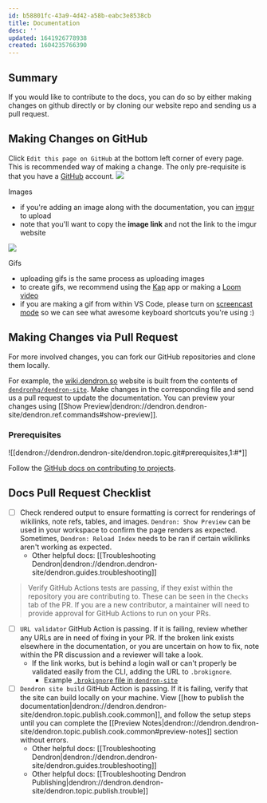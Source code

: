 ```yaml
---
id: b58801fc-43a9-4d42-a58b-eabc3e8538cb
title: Documentation
desc: ''
updated: 1641926778938
created: 1604235766390
---
```


## Summary

If you would like to contribute to the docs, you can do so by either making changes on github directly or by cloning our website repo and sending us a pull request.

## Making Changes on GitHub

Click `Edit this page on GitHub` at the bottom left corner of every page. This is recommended way of making a change. The only pre-requisite is that you have a [GitHub](https://github.com/) account.
    <a href="https://www.loom.com/share/4a1b67f3fd1a40dab16949e9ea5e53dc"> <img style="" src="https://cdn.loom.com/sessions/thumbnails/4a1b67f3fd1a40dab16949e9ea5e53dc-with-play.gif"> </a>

Images
- if you're adding an image along with the documentation, you can [imgur](https://imgur.com/upload) to upload
- note that you'll want to copy the **image link** and not the link to the imgur website 

<a href="https://www.loom.com/share/1b351d229eba4536a6361e5123cf8f24">  <img style="" src="https://cdn.loom.com/sessions/thumbnails/1b351d229eba4536a6361e5123cf8f24-with-play.gif"> </a>

Gifs
- uploading gifs is the same process as uploading images
- to create gifs, we recommend using the [Kap](https://getkap.co/) app or making a [Loom video](http://loom.com/)
- if you are making a gif from within VS Code, please turn on [screencast mode](https://code.visualstudio.com/updates/v1_31#_screencast-mode) so we can see what awesome keyboard shortcuts you're using :)

## Making Changes via Pull Request

For more involved changes, you can fork our GitHub repositories and clone them locally.

For example, the [wiki.dendron.so](https://www.dendron.so) website is built from the contents of [`dendronhq/dendron-site`](https://github.com/dendronhq/dendron-site). Make changes in the corresponding file and send us a pull request to update the documentation. You can preview your changes using [[Show Preview|dendron://dendron.dendron-site/dendron.ref.commands#show-preview]].

### Prerequisites

![[dendron://dendron.dendron-site/dendron.topic.git#prerequisites,1:#*]]

Follow the [GitHub docs on contributing to projects](https://docs.github.com/en/get-started/quickstart/contributing-to-projects).

## Docs Pull Request Checklist

- [ ] Check rendered output to ensure formatting is correct for renderings of wikilinks, note refs, tables, and images. `Dendron: Show Preview` can be used in your workspace to confirm the page renders as expected. Sometimes, `Dendron: Reload Index` needs to be ran if certain wikilinks aren't working as expected.
  - Other helpful docs: [[Troubleshooting Dendron|dendron://dendron.dendron-site/dendron.guides.troubleshooting]]

> Verify GitHub Actions tests are passing, if they exist within the repository you are contributing to. These can be seen in the `Checks` tab of the PR. If you are a new contributor, a maintainer will need to provide approval for GitHub Actions to run on your PRs.

- [ ] `URL validator` GitHub Action is passing. If it is failing, review whether any URLs are in need of fixing in your PR. If the broken link exists elsewhere in the documentation, or you are uncertain on how to fix, note within the PR discussion and a reviewer will take a look.
  - If the link works, but is behind a login wall or can't properly be validated easily from the CLI, adding the URL to `.brokignore`.
    - Example [`.brokignore` file in `dendron-site`](https://github.com/dendronhq/dendron-site/blob/master/.brokignore)
- [ ] `Dendron site build` GitHub Action is passing. If it is failing, verify that the site can build locally on your machine. View [[how to publish the documentation|dendron://dendron.dendron-site/dendron.topic.publish.cook.common]], and follow the setup steps until you can complete the [[Preview Notes|dendron://dendron.dendron-site/dendron.topic.publish.cook.common#preview-notes]] section without errors.
  - Other helpful docs: [[Troubleshooting Dendron|dendron://dendron.dendron-site/dendron.guides.troubleshooting]]
  - Other helpful docs: [[Troubleshooting Dendron Publishing|dendron://dendron.dendron-site/dendron.topic.publish.trouble]]
